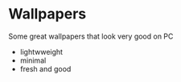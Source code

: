 # Wallpapers
Some great wallpapers that look very good on PC

- lightwweight
- minimal
- fresh and good
